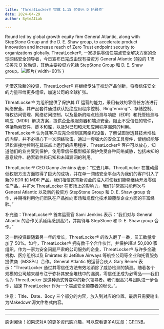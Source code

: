 ```yaml
---
title: 'ThreatLocker® 完成 1.15 亿美元 D 轮融资'
date: 2024-04-29
author: ByteAILab

---
```


Round led by global growth equity firm General Atlantic, along with StepStone Group and the D. E. Shaw group, to accelerate product innovation and increase reach of Zero Trust endpoint security to organizations globally.
ThreatLocker®, 一家提供零信任端点安全解决方案的全球网络安全领导者，今日宣布已完成由现有投资方 General Atlantic 领投的 1.15 亿美元 D 轮融资，其他主要投资方包括 StepStone Group 和 D. E. Shaw group。![图片](https://ai-techpark.com/wp-content/uploads/2024/04/ThreatLocker-960x540.jpg){ width=60% }

---
凭借这轮新的投资，ThreatLocker® 将继续专注于推动产品创新，将零信任安全的力量带给更多组织，加速公司的全球扩张。

ThreatLocker® 为组织提供了保护其 IT 运营的能力，采用有效的零信任方法进行网络安全。其产品套件通过默认拒绝应用程序控制、Ringfencing™、存储控制、特权访问管理、网络访问控制，以及最新的端点检测与响应（EDR）和托管检测与响应（MDR）解决方案，提供企业级服务器和端点安全，阻止不受信任的软件，包括勒索软件、脚本和库，以及对已知和未知应用程序漏洞的利用。ThreatLocker® 认为其客户应完全控制其网络和设备，了解试图渗透其技术堆栈的内容，并不必担心下一次网络攻击。通过一套强大的安全工具套件，使组织能够轻松直接地控制在其端点上运行的应用程序，ThreatLocker® 客户可以放心，知道他们的业务受到保护，使用零信任模型框架保护免受各种网络威胁，包括未知的恶意软件、勒索软件和已知和未知漏洞的利用。

ThreatLocker® CEO Danny Jenkins 表示：“过去几年，ThreatLocker 在推动最低权限方法方面取得了巨大的成功，并在单一网络安全平台内为我们的客户引入了新的 EDR 和 MDR 产品。我们相信这笔新资金的注入将使我们能够继续开发零信任产品，并扩大 ThreatLocker 在市场上的影响力。我们非常高兴能再次与 General Atlantic 以及新的投资方 StepStone Group 和 D. E. Shaw group 合作，并期待利用他们团队在产品推向市场和规模化技术颠覆型企业方面的丰富经验。”

补充道：ThreatLocker® 首席运营官 Sami Jenkins 表示：“我们对与 General Atlantic 的合作关系延续感到高兴，并期待与 StepStone 和 D. E. Shaw group 合作。”

这一新投资跟随着另一年的增长，ThreatLocker® 的收入翻了一番，员工数量增加了 50%。如今，ThreatLocker® 拥有数千个合作伙伴，并保护超过 50,000 家组织。作为一家为安全问题严肃的公司服务的企业，ThreatLocker® 与许多金融机构、医疗组织以及 Emirates 和 JetBlue Airways 等航空公司等企业和托管服务提供商（MSSPs）合作。General Atlantic 的运营合伙人 Gary Reiner 表示：“ThreatLocker 通过其零信任方法有效地消除了威胁检测的猜测。随着各个规模的公司越来越专注于弥补其安全堆栈中的漏洞，零信任正成为必需品——我们认为 ThreatLocker 是这种范式转变中的新兴领导者。我们很高兴与团队进一步合作，加速 ThreatLocker 作为一个端点安全颠覆者的增长。”。

注意：Title、Date、Body 三个部分的内容，放入到对应的位置。最后只需要输出为Makedown源文件格式内容。

---
---
感谢阅读！如果您对AI的更多资讯感兴趣，可以查看更多AI文章：[GPTNB](https://gptnb.com)。